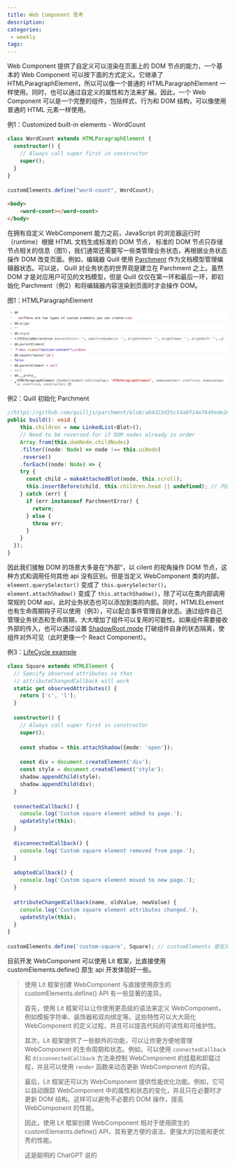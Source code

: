 ```yaml
---
title: Web Component 思考
description:
categories:
 - weekly
tags:
---
```

Web Component 提供了自定义可以渲染在页面上的 DOM 节点的能力，一个基本的 Web Component 可以按下面的方式定义。它继承了 HTMLParagraphElement，所以可以像一个普通的 HTMLParagraphElement 一样使用。同时，也可以通过自定义的属性和方法来扩展。因此，一个 Web Component 可以是一个完整的组件，包括样式、行为和 DOM 结构，可以像使用普通的 HTML 元素一样使用。

例1：Customized built-in elements - WordCount
```typescript
class WordCount extends HTMLParagraphElement {
  constructor() {
    // Always call super first in constructor
    super();
  }
}

customElements.define("word-count", WordCount);
```
```html
<body>
    <word-count></word-count>
</body>
```

在拥有自定义 WebComponent 能力之前，JavaScript 的浏览器运行时（runtime）根据 HTML 文档生成标准的 DOM 节点， 标准的 DOM 节点只存储节点相关的信息（图1），我们通常还需要写一些类管理业务状态，再根据业务状态操作 DOM 改变页面。例如，编辑器 Quill 使用 [Parchment](https://github.com/quilljs/parchment)  作为文档模型管理编辑器状态。可以说， Quill 对业务状态的世界观是建立在 Parchment 之上。虽然 DOM 才是对应用户可见的文档模型，但是 Quill 仅仅在第一环和最后一环，即初始化 Parchment（例2）和将编辑器内容渲染到页面时才会操作 DOM。

图1：HTMLParagraphElement

![HTMLParagraphElement](https://raw.githubusercontent.com/thorseraq/picb/main/imgs/20221211183849.png)

例2：Quill 初始化 Parchment
```typescript
//https://github.com/quilljs/parchment/blob/a64d23d35c14a0f14e7649ede2e24330919ee73d/src/blot/abstract/parent.ts#L64
public build(): void {
    this.children = new LinkedList<Blot>();
  	// Need to be reversed for if DOM nodes already in order
    Array.from(this.domNode.childNodes)
    .filter((node: Node) => node !== this.uiNode)
    .reverse()
    .forEach((node: Node) => {
    try {
      const child = makeAttachedBlot(node, this.scroll);
      this.insertBefore(child, this.children.head || undefined); // 内部使用链表而并非和 DOM 类似的树存储 Blot 节点
    } catch (err) {
      if (err instanceof ParchmentError) {
        return;
      } else {
        throw err;
      }
    }
  });
}
```

因此我们接触 DOM 的场景大多是在”外部“，以 cilent 的视角操作 DOM 节点，这种方式和调用任何其他 api 没有区别。但是当定义 WebComponent 类的内部，`element.querySelector()` 变成了 `this.querySelector()`，`element.attachShadow()` 变成了 `this.attachShadow()`，除了可以在类内部调用常规的 DOM api，此时业务状态也可以添加到类的内部。同时，HTMLELement 也有生命周期钩子可以使用（例3），可以配合事件管理自身状态。通过组件自己管理业务状态和生命周期，大大增加了组件可以复用的可能性。如果组件需要接收外部的传入，也可以通过设置 [ShadowRoot.mode](https://developer.mozilla.org/en-US/docs/Web/API/ShadowRoot/mode) 打破组件自身的状态隔离，使组件对外可见（此时更像一个 React Component）。

例3：[LifeCycle example](https://github.com/mdn/web-components-examples/blob/3bf4d03ce56ce5098709a2693d2e9d92036ee5bc/life-cycle-callbacks/main.js#L2)

```typescript
class Square extends HTMLElement {
  // Specify observed attributes so that
  // attributeChangedCallback will work
  static get observedAttributes() {
    return ['c', 'l'];
  }

  constructor() {
    // Always call super first in constructor
    super();

    const shadow = this.attachShadow({mode: 'open'});

    const div = document.createElement('div');
    const style = document.createElement('style');
    shadow.appendChild(style);
    shadow.appendChild(div);
  }

  connectedCallback() {
    console.log('Custom square element added to page.');
    updateStyle(this);
  }

  disconnectedCallback() {
    console.log('Custom square element removed from page.');
  }

  adoptedCallback() {
    console.log('Custom square element moved to new page.');
  }

  attributeChangedCallback(name, oldValue, newValue) {
    console.log('Custom square element attributes changed.');
    updateStyle(this);
  }
}

customElements.define('custom-square', Square); // customElements 是在浏览器 window 中存在的对象
```

目前开发 WebComponent 可以使用 Lit 框架，比直接使用 customElements.define() 原生 api 开发体验好一些。

> 使用 Lit 框架创建 WebComponent 与直接使用原生的 customElements.define() API 有一些显著的差异。
>
> 首先，使用 Lit 框架可以让你使用更高级的语法来定义 WebComponent，例如模板字符串、装饰器和双向绑定等。这些特性可以大大简化 WebComponent 的定义过程，并且可以提高代码的可读性和可维护性。
>
> 其次，Lit 框架提供了一些额外的功能，可以让你更方便地管理 WebComponent 的生命周期和状态。例如，可以使用 `connectedCallback` 和 `disconnectedCallback` 方法来控制 WebComponent 的挂载和卸载过程，并且可以使用 `render` 函数来动态更新 WebComponent 的内容。
>
> 最后，Lit 框架还可以为 WebComponent 提供性能优化功能。例如，它可以自动跟踪 WebComponent 中的属性和状态的变化，并且只在必要时才更新 DOM 结构。这样可以避免不必要的 DOM 操作，提高 WebComponent 的性能。
>
> 因此，使用 Lit 框架创建 WebComponent 相对于使用原生的 customElements.define() API，具有更方便的语法、更强大的功能和更优秀的性能。
>
> 这是聪明的 ChatGPT 说的
